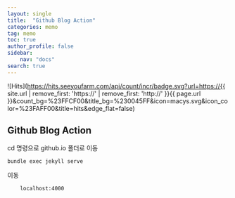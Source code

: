 ```yaml
---
layout: single
title:  "Github Blog Action"
categories: memo
tag: memo
toc: true
author_profile: false
sidebar:
    nav: "docs"
search: true
---
```


![Hits](https://hits.seeyoufarm.com/api/count/incr/badge.svg?url=https://{{ site.url | remove_first: 'https://' | remove_first: 'http://' }}{{ page.url }}&count_bg=%23FFCF00&title_bg=%230045FF&icon=macys.svg&icon_color=%23FAFF00&title=hits&edge_flat=false)

## Github Blog Action

cd 명령으로 github.io 폴더로 이동
```
bundle exec jekyll serve
```
>
이동
```
    localhost:4000
```
